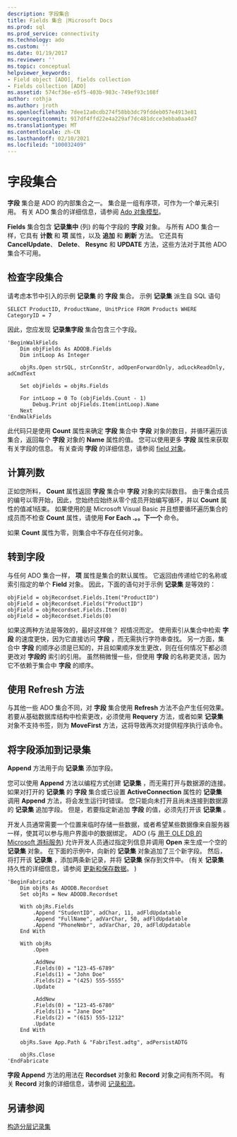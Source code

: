 ```yaml
---
description: 字段集合
title: Fields 集合 |Microsoft Docs
ms.prod: sql
ms.prod_service: connectivity
ms.technology: ado
ms.custom: ''
ms.date: 01/19/2017
ms.reviewer: ''
ms.topic: conceptual
helpviewer_keywords:
- Field object [ADO], fields collection
- Fields collection [ADO]
ms.assetid: 574cf36e-e5f5-403b-983c-749ef93c108f
author: rothja
ms.author: jroth
ms.openlocfilehash: 7dee12a0cdb274f58bb3dc79fddeb057e4913e81
ms.sourcegitcommit: 917df4ffd22e4a229af7dc481dcce3ebba0aa4d7
ms.translationtype: MT
ms.contentlocale: zh-CN
ms.lasthandoff: 02/10/2021
ms.locfileid: "100032409"
---
```

# <a name="the-fields-collection"></a>字段集合
**字段** 集合是 ADO 的内部集合之一。 集合是一组有序项，可作为一个单元来引用。 有关 ADO 集合的详细信息，请参阅 [Ado 对象模型](../../../ado/guide/data/ado-objects-and-collections.md)。  
  
 **Fields** 集合包含 **记录集中** (列) 的每个字段的 **字段** 对象。 与所有 ADO 集合一样，它具有 **计数** 和 **项** 属性，以及 **追加** 和 **刷新** 方法。 它还具有 **CancelUpdate**、 **Delete**、 **Resync** 和 **UPDATE** 方法，这些方法对于其他 ADO 集合不可用。  
  
## <a name="examining-the-fields-collection"></a>检查字段集合  
 请考虑本节中引入的示例 **记录集** 的 **字段** 集合。 示例 **记录集** 派生自 SQL 语句  
  
```  
SELECT ProductID, ProductName, UnitPrice FROM Products WHERE CategoryID = 7  
```  
  
 因此，您应发现 **记录集字段** 集合包含三个字段。  
  
```  
'BeginWalkFields  
    Dim objFields As ADODB.Fields  
    Dim intLoop As Integer  
  
    objRs.Open strSQL, strConnStr, adOpenForwardOnly, adLockReadOnly, adCmdText  
  
    Set objFields = objRs.Fields  
  
    For intLoop = 0 To (objFields.Count - 1)  
        Debug.Print objFields.Item(intLoop).Name  
    Next  
'EndWalkFields  
```  
  
 此代码只是使用 **Count** 属性来确定 **字段** 集合中 **字段** 对象的数目，并循环遍历该集合，返回每个 **字段** 对象的 **Name** 属性的值。 您可以使用更多 **字段** 属性来获取有关字段的信息。 有关查询 **字段** 的详细信息，请参阅 [field 对象](../../../ado/guide/data/the-field-object.md)。  
  
## <a name="counting-columns"></a>计算列数  
 正如您所料， **Count** 属性返回 **字段** 集合中 **字段** 对象的实际数目。 由于集合成员的编号以零开始，因此，您始终应始终从零个成员开始编写循环，并以 **Count** 属性的值减1结束。 如果使用的是 Microsoft Visual Basic 并且想要循环遍历集合的成员而不检查 **Count** 属性，请使用 **For Each .。。下一个** 命令。  
  
 如果 **Count** 属性为零，则集合中不存在任何对象。  
  
## <a name="getting-to-the-field"></a>转到字段  
 与任何 ADO 集合一样， **项** 属性是集合的默认属性。 它返回由传递给它的名称或索引指定的单个 **Field** 对象。 因此，下面的语句对于示例 **记录集** 是等效的：  
  
```  
objField = objRecordset.Fields.Item("ProductID")  
objField = objRecordset.Fields("ProductID")  
objField = objRecordset.Fields.Item(0)  
objField = objRecordset.Fields(0)  
```  
  
 如果这两种方法是等效的，最好这样做？ 视情况而定。 使用索引从集合中检索 **字段** 的速度更快，因为它直接访问 **字段** ，而无需执行字符串查找。 另一方面，集合中 **字段** 的顺序必须是已知的，并且如果顺序发生更改，则在任何情况下都必须更改对 **字段的** 索引的引用。 虽然稍微慢一些，但使用 **字段** 的名称更灵活，因为它不依赖于集合中 **字段** 的顺序。  
  
## <a name="using-the-refresh-method"></a>使用 Refresh 方法  
 与其他一些 ADO 集合不同，对 **字段** 集合使用 **Refresh** 方法不会产生任何效果。 若要从基础数据库结构中检索更改，必须使用 **Requery** 方法，或者如果 **记录集** 对象不支持书签，则为 **MoveFirst** 方法，这将导致再次对提供程序执行该命令。  
  
## <a name="adding-fields-to-a-recordset"></a>将字段添加到记录集  
 **Append** 方法用于向 **记录集** 添加字段。  
  
 您可以使用 **Append** 方法以编程方式创建 **记录集** ，而无需打开与数据源的连接。 如果对打开的 **记录集** 的 **字段** 集合或已设置 **ActiveConnection** 属性的 **记录集** 调用 **Append** 方法，将会发生运行时错误。 您只能向未打开且尚未连接到数据源的 **记录集** 追加字段。 但是，若要指定新追加 **字段** 的值，必须先打开该 **记录集** 。  
  
 开发人员通常需要一个位置来临时存储一些数据，或者希望某些数据像来自服务器一样，使其可以参与用户界面中的数据绑定。 ADO (与 [用于 OLE DB 的 Microsoft 游标服务](../../../ado/guide/appendixes/microsoft-cursor-service-for-ole-db-ado-service-component.md)) 允许开发人员通过指定列信息并调用 **Open** 来生成一个空的 **记录集** 对象。 在下面的示例中，向新的 **记录集** 对象追加了三个新字段。 然后，将打开该 **记录集** ，添加两条新记录，并将 **记录集** 保存到文件中。  (有关 **记录集** 持久性的详细信息，请参阅 [更新和保存数据](../../../ado/guide/data/updating-and-persisting-data.md)。 )   
  
```  
'BeginFabricate  
    Dim objRs As ADODB.Recordset  
    Set objRs = New ADODB.Recordset  
  
    With objRs.Fields  
        .Append "StudentID", adChar, 11, adFldUpdatable  
        .Append "FullName", adVarChar, 50, adFldUpdatable  
        .Append "PhoneNmbr", adVarChar, 20, adFldUpdatable  
    End With  
  
    With objRs  
        .Open  
  
        .AddNew  
        .Fields(0) = "123-45-6789"  
        .Fields(1) = "John Doe"  
        .Fields(2) = "(425) 555-5555"  
        .Update  
  
        .AddNew  
        .Fields(0) = "123-45-6780"  
        .Fields(1) = "Jane Doe"  
        .Fields(2) = "(615) 555-1212"  
        .Update  
    End With  
  
    objRs.Save App.Path & "FabriTest.adtg", adPersistADTG  
  
    objRs.Close  
'EndFabricate  
```  
  
 **字段 Append** 方法的用法在 **Recordset** 对象和 **Record** 对象之间有所不同。 有关 **Record** 对象的详细信息，请参阅 [记录和流](../../../ado/guide/data/records-and-streams.md)。  
  
## <a name="see-also"></a>另请参阅  
 [构造分层记录集](../../../ado/guide/data/fabricating-hierarchical-recordsets.md)

